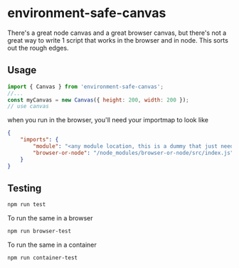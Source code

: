 environment-safe-canvas
=======================


There's a great node canvas and a great browser canvas, but there's not a great way to write 1 script that works in the browser and in node. This sorts out the rough edges.

Usage
-----

```javascript
import { Canvas } from 'environment-safe-canvas';
//...
const myCanvas = new Canvas({ height: 200, width: 200 });
// use canvas
```
when you run in the browser, you'll need your importmap to look like

```json
{
    "imports": {
        "module": "<any module location, this is a dummy that just needs to load>",
        "browser-or-node": "/node_modules/browser-or-node/src/index.js"
    }
}

```

Testing
-------

```bash
npm run test
```

To run the same in a browser

```bash
npm run browser-test
```

To run the same in a container

```bash
npm run container-test
```
